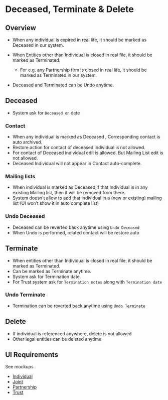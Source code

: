 # Deceased, Terminate & Delete

## Overview

- When any individual is expired in real life, it should be marked as Deceased in our system.
- When Entities other than Individual is closed in real file, it should be marked as Terminated. 
  - For e.g. any Partnership firm is closed in real life, it should be marked as Terminated in our system.

- Deceased and Terminated can be Undo anytime.

## Deceased

- System ask for `Deceased on` date

### Contact

- When any individual is marked as Deceased , Corresponding contact is auto archived.
- Restore action for contact of deceased individual is not allowed.
- For contact of Deceased individual edit is allowed. But Mailing List edit is not allowed.
- Deceased Individual will not appear in Contact auto-complete. 

### Mailing lists

- When individual is marked as Deceased,if that Individual is in any existing Mailing list, then it will be removed from there. 
- System doesn't allow to add that individual in a (new or existing) mailing list (UI won’t show it in auto complete list)

### Undo Deceased

- Deceased can be reverted back anytime using `Undo Deceased`
- When Undo is performed, related contact will be restore auto

## Terminate

- When entities other than Individual is closed in real file, it should be marked as Terminated. 
- Can be marked as Terminate anytime.
- System ask for Termination date.
- For Trust system ask for `Termination notes` along with `Termination date`

### Undo Terminate

- Termination can be reverted back anytime using `Undo Terminate`

## Delete

- If individual is referenced anywhere, delete is not allowed
- Other legal entities can be deleted anytime

## UI Requirements

See mockups

- [Individual](https://drive.google.com/drive/u/0/folders/1AiOKWn-dF54_9tZ_e4M-7PPhcLNPrfYV)
- [Joint](https://drive.google.com/drive/u/0/folders/1ndv-V3XBKHnA7gg_v9YK99o6_b9Ybj-x)
- [Partnership](https://drive.google.com/drive/u/0/folders/1pz49vTxi-G_5akRIZldifbmwWGPxsMKp)
- [Trust](https://drive.google.com/drive/u/0/folders/1A7_nX8sogd3ntkqPAPmbxAtUPz8EPaBO)